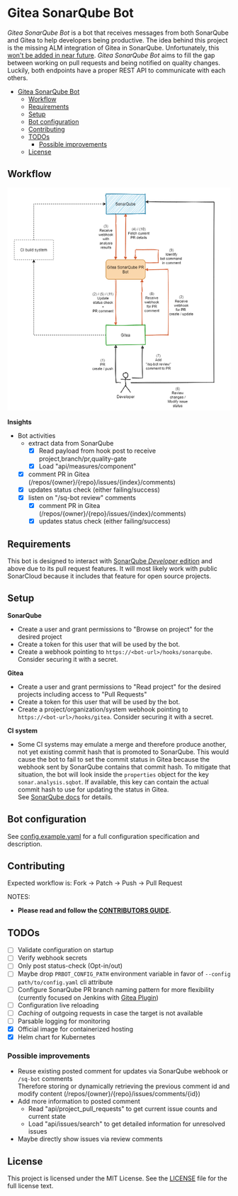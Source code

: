 # Gitea SonarQube Bot

_Gitea SonarQube Bot_ is a bot that receives messages from both SonarQube and Gitea to help developers 
being productive. The idea behind this project is the missing ALM integration of Gitea in SonarQube. Unfortunately, 
this [won't be added in near future](https://github.com/SonarSource/sonarqube/pull/3248#issuecomment-701334327). 
_Gitea SonarQube Bot_ aims to fill the gap between working on pull requests and being notified on quality changes. 
Luckily, both endpoints have a proper REST API to communicate with each others.

- [Gitea SonarQube Bot](#gitea-sonarqube-bot)
  - [Workflow](#workflow)
  - [Requirements](#requirements)
  - [Setup](#setup)
  - [Bot configuration](#bot-configuration)
  - [Contributing](#contributing)
  - [TODOs](#todos)
    - [Possible improvements](#possible-improvements)
  - [License](#license)

## Workflow

![Workflow](docs/workflow.png)

**Insights**

- Bot activities
    - extract data from SonarQube
        - [x] Read payload from hook post to receive project,branch/pr,quality-gate
        - [x] Load "api/measures/component"
    - [x] comment PR in Gitea (/repos/{owner}/{repo}/issues/{index}/comments)
    - [x] updates status check (either failing/success)
    - [x] listen on "/sq-bot review" comments
      - [x] comment PR in Gitea (/repos/{owner}/{repo}/issues/{index}/comments)
      - [x] updates status check (either failing/success)

## Requirements

This bot is designed to interact with [SonarQube _Developer_ edition](https://www.sonarsource.com/plans-and-pricing/) and above due to its pull request features. It will most likely work with public SonarCloud because it includes that feature for open source projects.

## Setup

**SonarQube**  
- Create a user and grant permissions to "Browse on project" for the desired project
- Create a token for this user that will be used by the bot.
- Create a webhook pointing to `https://<bot-url>/hooks/sonarqube`. Consider securing it with a secret.

**Gitea**  
- Create a user and grant permissions to "Read project" for the desired projects including access to "Pull Requests"
- Create a token for this user that will be used by the bot.
- Create a project/organization/system webhook pointing to `https://<bot-url>/hooks/gitea`. Consider securing it with a secret.

**CI system**
- Some CI systems may emulate a merge and therefore produce another, not yet existing commit hash that is promoted to SonarQube. 
  This would cause the bot to fail to set the commit status in Gitea because the webhook sent by SonarQube contains that commit hash. 
  To mitigate that situation, the bot will look inside the `properties` object for the key `sonar.analysis.sqbot`. If available, this 
  key can contain the actual commit hash to use for updating the status in Gitea.  
  See [SonarQube docs](https://docs.sonarqube.org/latest/project-administration/webhooks) for details.

## Bot configuration

See [config.example.yaml](config/config.example.yaml) for a full configuration specification and description.

## Contributing

Expected workflow is: Fork -> Patch -> Push -> Pull Request

NOTES:

- **Please read and follow the [CONTRIBUTORS GUIDE](CONTRIBUTING.md).**

## TODOs

- [ ] Validate configuration on startup
- [ ] Verify webhook secrets
- [ ] Only post status-check (Opt-in/out)
- [ ] Maybe drop `PRBOT_CONFIG_PATH` environment variable in favor of `--config path/to/config.yaml` cli attribute
- [ ] Configure SonarQube PR branch naming pattern for more flexibility (currently focused on Jenkins with [Gitea Plugin](https://github.com/jenkinsci/gitea-plugin))
- [ ] Configuration live reloading
- [ ] _Caching_ of outgoing requests in case the target is not available
- [ ] Parsable logging for monitoring
- [x] Official image for containerized hosting
- [x] Helm chart for Kubernetes

### Possible improvements

- Reuse existing posted comment for updates via SonarQube webhook or `/sq-bot` comments  
Therefore storing or dynamically retrieving the previous comment id and modify content (/repos/{owner}/{repo}/issues/comments/{id})
- Add more information to posted comment
  - Read "api/project_pull_requests" to get current issue counts and current state
  - Load "api/issues/search" to get detailed information for unresolved issues
- Maybe directly show issues via review comments

## License

This project is licensed under the MIT License. See the [LICENSE](LICENSE) file for the full license text.
